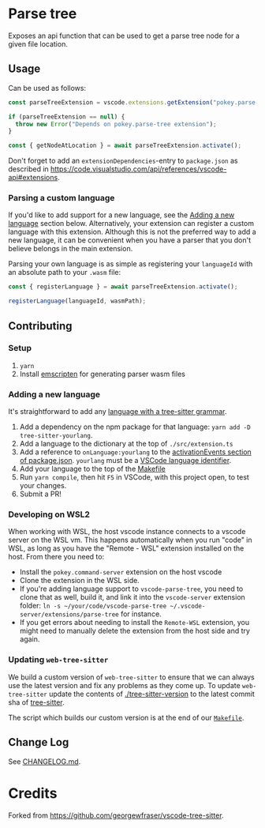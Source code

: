 # Parse tree

Exposes an api function that can be used to get a parse tree node for a given file location.

## Usage

Can be used as follows:

```ts
const parseTreeExtension = vscode.extensions.getExtension("pokey.parse-tree");

if (parseTreeExtension == null) {
  throw new Error("Depends on pokey.parse-tree extension");
}

const { getNodeAtLocation } = await parseTreeExtension.activate();
```

Don't forget to add an `extensionDependencies`-entry to `package.json` as
described in
https://code.visualstudio.com/api/references/vscode-api#extensions.

### Parsing a custom language

If you'd like to add support for a new language, see the [Adding a new language](#adding-a-new-language) section below. Alternatively, your extension can register a custom language with this extension. Although this is not the preferred way to add a new language, it can be convenient when you have a parser that you don't believe belongs in the main extension.

Parsing your own language is as simple as registering your `languageId` with an absolute path to your `.wasm` file:

```ts
const { registerLanguage } = await parseTreeExtension.activate();

registerLanguage(languageId, wasmPath);
```

## Contributing

### Setup

1. `yarn`
2. Install [emscripten](https://emscripten.org/docs/getting_started/downloads.html) for generating parser wasm files

### Adding a new language

It's straightforward to add any [language with a tree-sitter grammar](https://tree-sitter.github.io/tree-sitter/).

1. Add a dependency on the npm package for that language: `yarn add -D tree-sitter-yourlang`.
2. Add a language to the dictionary at the top of `./src/extension.ts`
3. Add a reference to `onLanguage:yourlang` to the [activationEvents section of package.json](package.json). `yourlang` must be a [VSCode language identifier](https://code.visualstudio.com/docs/languages/identifiers).
4. Add your language to the top of the [Makefile](Makefile)
5. Run `yarn compile`, then hit `F5` in VSCode, with this project open, to test your changes.
6. Submit a PR!

### Developing on WSL2

When working with WSL, the host vscode instance connects to a vscode server on the WSL vm. This happens automatically when you run "code" in WSL, as long as you have the "Remote - WSL" extension installed on the host. From there you need to:

- Install the `pokey.command-server` extension on the host vscode
- Clone the extension in the WSL side.
- If you're adding language support to `vscode-parse-tree`, you need to clone that as well, build it, and link it into the `vscode-server` extension folder: `ln -s ~/your/code/vscode-parse-tree ~/.vscode-server/extensions/parse-tree` for instance.
- If you get errors about needing to install the `Remote-WSL` extension, you might need to manually delete the extension from the host side and try again.

### Updating `web-tree-sitter`

We build a custom version of `web-tree-sitter` to ensure that we can always use the latest version and fix any problems as they come up.
To update `web-tree-sitter` update the contents of [./tree-sitter-version](./tree-sitter-version) to the latest commit sha of [tree-sitter](https://github.com/tree-sitter/tree-sitter/commits/master).

The script which builds our custom version is at the end of our [`Makefile`](./Makefile).

## Change Log

See [CHANGELOG.md](CHANGELOG.md).

# Credits

Forked from https://github.com/georgewfraser/vscode-tree-sitter.
